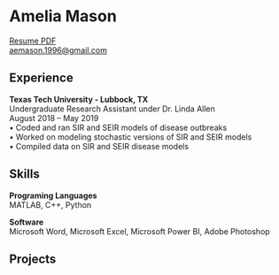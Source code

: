 # Amelia Mason
[Resume PDF](https://github.com/amemason/Resume/blob/master/Resume.pdf)<br>
aemason.1996@gmail.com

## Experience
**Texas Tech University - Lubbock, TX**<br>
Undergraduate Research Assistant under Dr. Linda Allen<br>
August 2018 – May 2019<br>
•	Coded and ran SIR and SEIR models of disease outbreaks<br>
•	Worked on modeling stochastic versions of SIR and SEIR models<br>
•	Compiled data on SIR and SEIR disease models<br>

## Skills
**Programing Languages** <br>
MATLAB, C++, Python<br>

**Software** <br>
Microsoft Word, Microsoft Excel, Microsoft Power BI, Adobe Photoshop

## Projects
